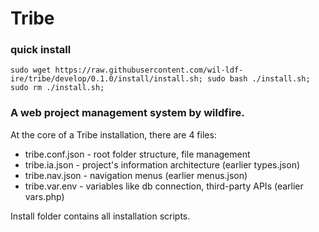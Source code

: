 # Tribe

### quick install
```
sudo wget https://raw.githubusercontent.com/wil-ldf-ire/tribe/develop/0.1.0/install/install.sh; sudo bash ./install.sh; sudo rm ./install.sh;
```
### A web project management system by wildfire.

At the core of a Tribe installation, there are 4 files:
- tribe.conf.json - root folder structure, file management
- tribe.ia.json - project's information architecture (earlier types.json)
- tribe.nav.json - navigation menus (earlier menus.json)
- tribe.var.env - variables like db connection, third-party APIs (earlier vars.php)

Install folder contains all installation scripts.